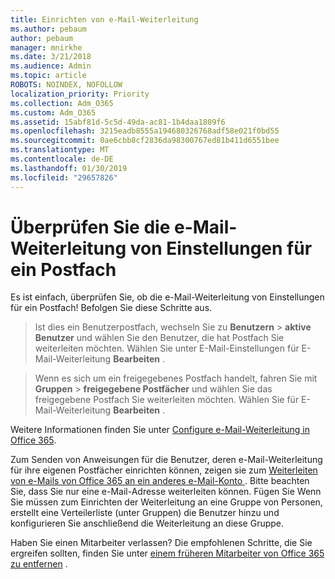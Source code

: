 ```yaml
---
title: Einrichten von e-Mail-Weiterleitung
ms.author: pebaum
author: pebaum
manager: mnirkhe
ms.date: 3/21/2018
ms.audience: Admin
ms.topic: article
ROBOTS: NOINDEX, NOFOLLOW
localization_priority: Priority
ms.collection: Adm_O365
ms.custom: Adm_O365
ms.assetid: 15abf81d-5c5d-49da-ac81-1b4daa1809f6
ms.openlocfilehash: 3215eadb8555a194680326768adf58e021f0bd55
ms.sourcegitcommit: 0ae6cbb8cf2836da98300767ed81b411d6551bee
ms.translationtype: MT
ms.contentlocale: de-DE
ms.lasthandoff: 01/30/2019
ms.locfileid: "29657826"
---
```

# <a name="check-the-email-forwarding-settings-for-a-mailbox"></a>Überprüfen Sie die e-Mail-Weiterleitung von Einstellungen für ein Postfach

Es ist einfach, überprüfen Sie, ob die e-Mail-Weiterleitung von Einstellungen für ein Postfach! Befolgen Sie diese Schritte aus.
  
> Ist dies ein Benutzerpostfach, wechseln Sie zu **Benutzern** \> **aktive Benutzer** und wählen Sie den Benutzer, die hat Postfach Sie weiterleiten möchten. Wählen Sie unter E-Mail-Einstellungen für E-Mail-Weiterleitung **Bearbeiten** . 
    
> Wenn es sich um ein freigegebenes Postfach handelt, fahren Sie mit **Gruppen** \> **freigegebene Postfächer** und wählen Sie das freigegebene Postfach Sie weiterleiten möchten. Wählen Sie für E-Mail-Weiterleitung **Bearbeiten** . 
    
Weitere Informationen finden Sie unter [Configure e-Mail-Weiterleitung in Office 365](https://support.office.com/article/Configure-email-forwarding-in-Office-365-ab5eb117-0f22-4fa7-a662-3a6bdb0add74). 
  
Zum Senden von Anweisungen für die Benutzer, deren e-Mail-Weiterleitung für ihre eigenen Postfächer einrichten können, zeigen sie zum [Weiterleiten von e-Mails von Office 365 an ein anderes e-Mail-Konto ](https://support.office.com/article/Forward-email-from-Office-365-to-another-email-account-1ed4ee1e-74f8-4f53-a174-86b748ff6a0e). Bitte beachten Sie, dass Sie nur eine e-Mail-Adresse weiterleiten können. Fügen Sie Wenn Sie müssen zum Einrichten der Weiterleitung an eine Gruppe von Personen, erstellt eine Verteilerliste (unter Gruppen) die Benutzer hinzu und konfigurieren Sie anschließend die Weiterleitung an diese Gruppe.
  
Haben Sie einen Mitarbeiter verlassen? Die empfohlenen Schritte, die Sie ergreifen sollten, finden Sie unter [einem früheren Mitarbeiter von Office 365 zu entfernen](https://support.office.com/article/https://support.office.com/article/Remove-a-former-employee-from-Office-365-44d96212-4d90-4027-9aa9-a95eddb367d1.aspx) . 
  


